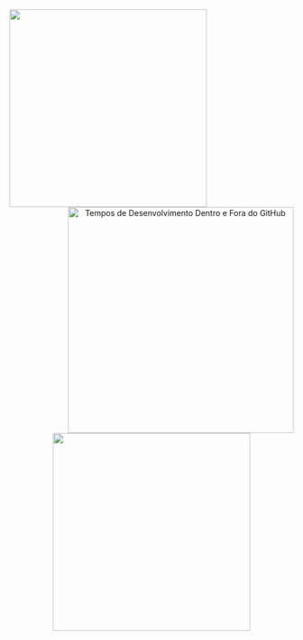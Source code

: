 

<!--
**c-viniciussantos/c-viniciussantos** is a ✨ _special_ ✨ repository because its `README.md` (this file) appears on your GitHub profile.

Here are some ideas to get you started:

- 🔭 I’m currently working on ...
- 🌱 I’m currently learning ...
- 👯 I’m looking to collaborate on ...
- 🤔 I’m looking for help with ...
- 💬 Ask me about ...
- 📫 How to reach me: ...
- 😄 Pronouns: ...
- ⚡ Fun fact: ...
-->
<div align="center">
  <a href="https://github.com/c-viniciussantos/">
    <img 
         align="left" 
         src="https://github-readme-stats.vercel.app/api/top-langs/?username=c-viniciussantos&langs_count=10&theme=yeblu&include_all_commits=true" 
         width=350/>
  </a>
  <a href="https://wakatime.com/@c_viniciussantos">
    <img align="right" 
         src="https://github-readme-stats.vercel.app/api/wakatime?username=c_viniciussantos&theme=radical" 
         width=400 
         title="Tempos de Desenvolvimento Dentro e Fora do GitHub"/>
  </a>
 </div>
 <div align="center">
    <img 
         align="center" 
         src="http://github-readme-streak-stats.herokuapp.com?user=c-viniciussantos&theme=radical&date_format=M%20j%5B%2C%20Y%5D" 
         width=350/>   
 </div>
